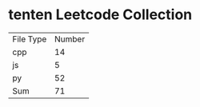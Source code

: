 # tenten Leetcode Collection

<table><tr><td>File Type</td><td>Number</td></tr><tr><td>cpp</td><td>14</td></tr><tr><td>js</td><td>5</td></tr><tr><td>py</td><td>52</td></tr><tr><td>Sum</td><td>71</td></tr></table>